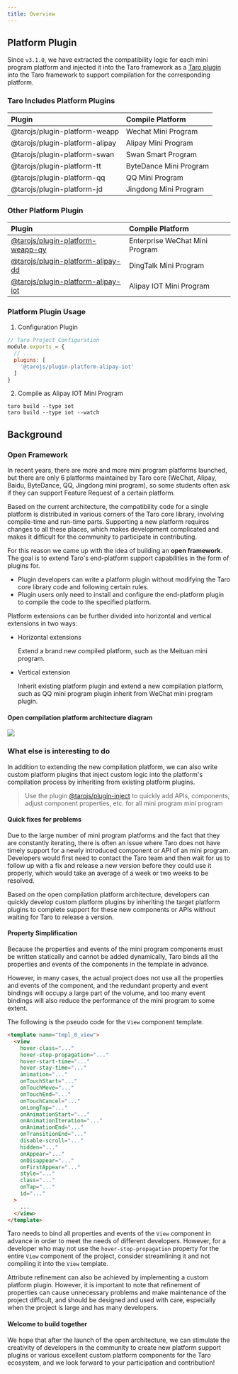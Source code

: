 ```yaml
---
title: Overview
---
```


## Platform Plugin

Since `v3.1.0`, we have extracted the compatibility logic for each mini program platform and injected it into the Taro framework as a [Taro plugin](./plugin) into the Taro framework to support compilation for the corresponding platform.

### Taro Includes Platform Plugins 

| Plugin | Compile Platform |
| :--- | :--- |
| @tarojs/plugin-platform-weapp | Wechat Mini Program|
| @tarojs/plugin-platform-alipay | Alipay Mini Program |
| @tarojs/plugin-platform-swan | Swan Smart Program |
| @tarojs/plugin-platform-tt | ByteDance Mini Program |
| @tarojs/plugin-platform-qq | QQ  Mini Program |
| @tarojs/plugin-platform-jd | Jingdong Mini Program |

### Other Platform Plugin

| Plugin | Compile Platform |
| :--- | :--- |
| [@tarojs/plugin-platform-weapp-qy](https://github.com/NervJS/taro-plugin-platform-weapp-qy) | Enterprise WeChat Mini Program |
| [@tarojs/plugin-platform-alipay-dd](https://github.com/NervJS/taro-plugin-platform-alipay-dd) | DingTalk Mini Program |
| [@tarojs/plugin-platform-alipay-iot](https://github.com/NervJS/taro-plugin-platform-alipay-iot) | Alipay IOT Mini Program |

### Platform Plugin Usage

1. Configuration Plugin

```js
// Taro Project Configuration
module.exports = {
  // ...
  plugins: [
    '@tarojs/plugin-platform-alipay-iot'
  ]
}
```

2. Compile as Alipay IOT Mini Program

```shell
taro build --type iot
taro build --type iot --watch
```

## Background

### Open Framework

In recent years, there are more and more mini program platforms launched, but there are only 6 platforms maintained by Taro core (WeChat, Alipay, Baidu, ByteDance, QQ, Jingdong mini program), so some students often ask if they can support Feature Request of a certain platform.

Based on the current architecture, the compatibility code for a single platform is distributed in various corners of the Taro core library, involving compile-time and run-time parts. Supporting a new platform requires changes to all these places, which makes development complicated and makes it difficult for the community to participate in contributing.

For this reason we came up with the idea of building an **open framework**. The goal is to extend Taro's end-platform support capabilities in the form of plugins for.

* Plugin developers can write a platform plugin without modifying the Taro core library code and following certain rules.
* Plugin users only need to install and configure the end-platform plugin to compile the code to the specified platform.

Platform extensions can be further divided into horizontal and vertical extensions in two ways:

* Horizontal extensions

  Extend a brand new compiled platform, such as the Meituan mini program.

* Vertical extension

  Inherit existing platform plugin and extend a new compilation platform, such as QQ mini program plugin inherit from WeChat mini program plugin.

#### Open compilation platform architecture diagram

![](https://storage.jd.com/cjj-pub-images/platform-plugin-all.png)

### What else is interesting to do

In addition to extending the new compilation platform, we can also write custom platform plugins that inject custom logic into the platform's compilation process by inheriting from existing platform plugins.

>  Use the plugin [@tarojs/plugin-inject](https://github.com/NervJS/taro-plugin-inject) to quickly add APIs, components, adjust component properties, etc. for all mini program mini program

#### Quick fixes for problems

Due to the large number of mini program platforms and the fact that they are constantly iterating, there is often an issue where Taro does not have timely support for a newly introduced component or API of an mini program. Developers would first need to contact the Taro team and then wait for us to follow up with a fix and release a new version before they could use it properly, which would take an average of a week or two weeks to be resolved.

Based on the open compilation platform architecture, developers can quickly develop custom platform plugins by inheriting the target platform plugins to complete support for these new components or APIs without waiting for Taro to release a version.

#### Property Simplification

Because the properties and events of the mini program components must be written statically and cannot be added dynamically, Taro binds all the properties and events of the components in the template in advance.

However, in many cases, the actual project does not use all the properties and events of the component, and the redundant property and event bindings will occupy a large part of the volume, and too many event bindings will also reduce the performance of the mini program to some extent.

The following is the pseudo code for the `View` component template.

```html
<template name="tmpl_0_view">
  <view
    hover-class="..."
    hover-stop-propagation="..."
    hover-start-time="..."
    hover-stay-time="..."
    animation="..."
    onTouchStart="..."
    onTouchMove="..."
    onTouchEnd="..."
    onTouchCancel="..."
    onLongTap="..."
    onAnimationStart="..."
    onAnimationIteration="..."
    onAnimationEnd="..."
    onTransitionEnd="..."
    disable-scroll="..."
    hidden="..."
    onAppear="..."
    onDisappear="..."
    onFirstAppear="..."
    style="..."
    class="..."
    onTap="..."
    id="..."
  >
    ...
  </view>
</template>
```

Taro needs to bind all properties and events of the `View` component in advance in order to meet the needs of different developers. However, for a developer who may not use the `hover-stop-propagation` property for the entire `View` component of the project, consider streamlining it and not compiling it into the `View` template.

Attribute refinement can also be achieved by implementing a custom platform plugin. However, it is important to note that refinement of properties can cause unnecessary problems and make maintenance of the project difficult, and should be designed and used with care, especially when the project is large and has many developers.

#### Welcome to build together

We hope that after the launch of the open architecture, we can stimulate the creativity of developers in the community to create new platform support plugins or various excellent custom platform components for the Taro ecosystem, and we look forward to your participation and contribution!

